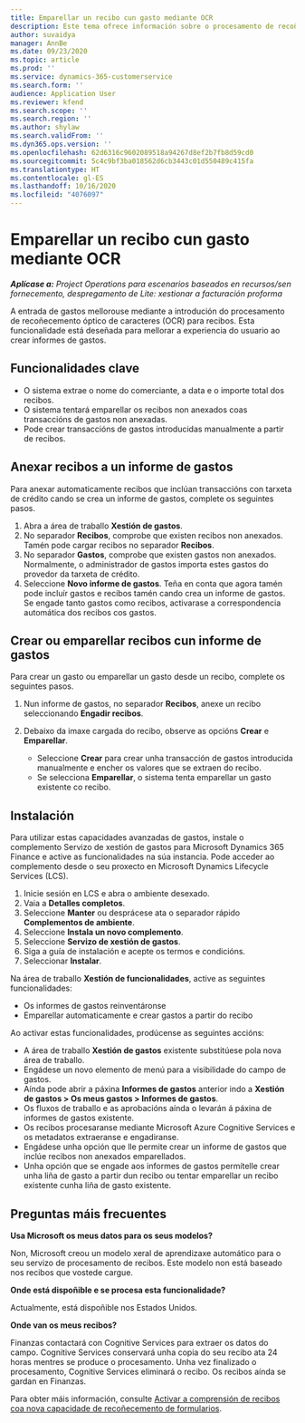 ```yaml
---
title: Emparellar un recibo cun gasto mediante OCR
description: Este tema ofrece información sobre o procesamento de recoñecemento óptico de caracteres (OCR) para recibos.
author: suvaidya
manager: AnnBe
ms.date: 09/23/2020
ms.topic: article
ms.prod: ''
ms.service: dynamics-365-customerservice
ms.search.form: ''
audience: Application User
ms.reviewer: kfend
ms.search.scope: ''
ms.search.region: ''
ms.author: shylaw
ms.search.validFrom: ''
ms.dyn365.ops.version: ''
ms.openlocfilehash: 62d6316c9602089518a94267d8ef2b7fb8d59cd0
ms.sourcegitcommit: 5c4c9bf3ba018562d6cb3443c01d550489c415fa
ms.translationtype: HT
ms.contentlocale: gl-ES
ms.lasthandoff: 10/16/2020
ms.locfileid: "4076097"
---
```

# <a name="match-a-receipt-to-an-expense-using-ocr"></a>Emparellar un recibo cun gasto mediante OCR

_**Aplícase a:** Project Operations para escenarios baseados en recursos/sen fornecemento, despregamento de Lite: xestionar a facturación proforma_

A entrada de gastos mellorouse mediante a introdución do procesamento de recoñecemento óptico de caracteres (OCR) para recibos. Esta funcionalidade está deseñada para mellorar a experiencia do usuario ao crear informes de gastos.

## <a name="key-features"></a>Funcionalidades clave

- O sistema extrae o nome do comerciante, a data e o importe total dos recibos.
- O sistema tentará emparellar os recibos non anexados coas transaccións de gastos non anexadas.
- Pode crear transaccións de gastos introducidas manualmente a partir de recibos.

## <a name="attach-receipts-to-an-expense-report"></a>Anexar recibos a un informe de gastos

Para anexar automaticamente recibos que inclúan transaccións con tarxeta de crédito cando se crea un informe de gastos, complete os seguintes pasos.

  1. Abra a área de traballo **Xestión de gastos**.
  2. No separador **Recibos**, comprobe que existen recibos non anexados. Tamén pode cargar recibos no separador **Recibos**.
  3. No separador **Gastos**, comprobe que existen gastos non anexados. Normalmente, o administrador de gastos importa estes gastos do provedor da tarxeta de crédito.
  4. Seleccione **Novo informe de gastos**. Teña en conta que agora tamén pode incluír gastos e recibos tamén cando crea un informe de gastos. Se engade tanto gastos como recibos, activarase a correspondencia automática dos recibos cos gastos.

## <a name="create-or-match-receipts-to-an-expense-report"></a>Crear ou emparellar recibos cun informe de gastos
Para crear un gasto ou emparellar un gasto desde un recibo, complete os seguintes pasos.

  1. Nun informe de gastos, no separador **Recibos**, anexe un recibo seleccionando **Engadir recibos**.
  2. Debaixo da imaxe cargada do recibo, observe as opcións **Crear** e **Emparellar**.

      - Seleccione **Crear** para crear unha transacción de gastos introducida manualmente e encher os valores que se extraen do recibo.
      - Se selecciona **Emparellar**, o sistema tenta emparellar un gasto existente co recibo.

## <a name="installation"></a>Instalación

Para utilizar estas capacidades avanzadas de gastos, instale o complemento Servizo de xestión de gastos para Microsoft Dynamics 365 Finance e active as funcionalidades na súa instancia. Pode acceder ao complemento desde o seu proxecto en Microsoft Dynamics Lifecycle Services (LCS).

1. Inicie sesión en LCS e abra o ambiente desexado.
2. Vaia a **Detalles completos**.
3. Seleccione **Manter** ou desprácese ata o separador rápido **Complementos de ambiente**.
4. Seleccione **Instala un novo complemento**.
5. Seleccione **Servizo de xestión de gastos**.
6. Siga a guía de instalación e acepte os termos e condicións.
7. Seleccionar **Instalar**.

Na área de traballo **Xestión de funcionalidades**, active as seguintes funcionalidades:

- Os informes de gastos reinventáronse
- Emparellar automaticamente e crear gastos a partir do recibo

Ao activar estas funcionalidades, prodúcense as seguintes accións:

- A área de traballo **Xestión de gastos** existente substitúese pola nova área de traballo.
- Engádese un novo elemento de menú para a visibilidade do campo de gastos.
- Aínda pode abrir a páxina **Informes de gastos** anterior indo a **Xestión de gastos > Os meus gastos > Informes de gastos**.
- Os fluxos de traballo e as aprobacións aínda o levarán á páxina de informes de gastos existente.
- Os recibos procesaranse mediante Microsoft Azure Cognitive Services e os metadatos extraeranse e engadiranse.
- Engádese unha opción que lle permite crear un informe de gastos que inclúe recibos non anexados emparellados.
- Unha opción que se engade aos informes de gastos permítelle crear unha liña de gasto a partir dun recibo ou tentar emparellar un recibo existente cunha liña de gasto existente.

## <a name="frequently-asked-questions"></a>Preguntas máis frecuentes

**Usa Microsoft os meus datos para os seus modelos?**

Non, Microsoft creou un modelo xeral de aprendizaxe automático para o seu servizo de procesamento de recibos. Este modelo non está baseado nos recibos que vostede cargue.

**Onde está dispoñible e se procesa esta funcionalidade?**

Actualmente, está dispoñible nos Estados Unidos.

**Onde van os meus recibos?**

Finanzas contactará con Cognitive Services para extraer os datos do campo. Cognitive Services conservará unha copia do seu recibo ata 24 horas mentres se produce o procesamento. Unha vez finalizado o procesamento, Cognitive Services eliminará o recibo. Os recibos aínda se gardan en Finanzas.

Para obter máis información, consulte [Activar a comprensión de recibos coa nova capacidade de recoñecemento de formularios](https://azure.microsoft.com/blog/enable-receipt-understanding-with-form-recognizer-s-new-capability/).

